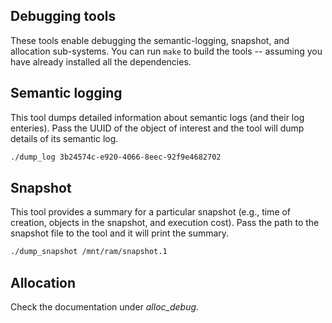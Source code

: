 ## Debugging tools
These tools enable debugging the semantic-logging, snapshot, and allocation sub-systems.
You can run `make` to build the tools -- assuming you have already installed all the dependencies.

## Semantic logging
This tool dumps detailed information about semantic logs (and their log enteries).
Pass the UUID of the object of interest and the tool will dump details of its semantic log.

```bash
./dump_log 3b24574c-e920-4066-8eec-92f9e4682702
```

## Snapshot
This tool provides a summary for a particular snapshot (e.g., time of creation, objects in the snapshot, and execution cost).
Pass the path to the snapshot file to the tool and it will print the summary.

```bash
./dump_snapshot /mnt/ram/snapshot.1
```

## Allocation
Check the documentation under *alloc_debug*.
